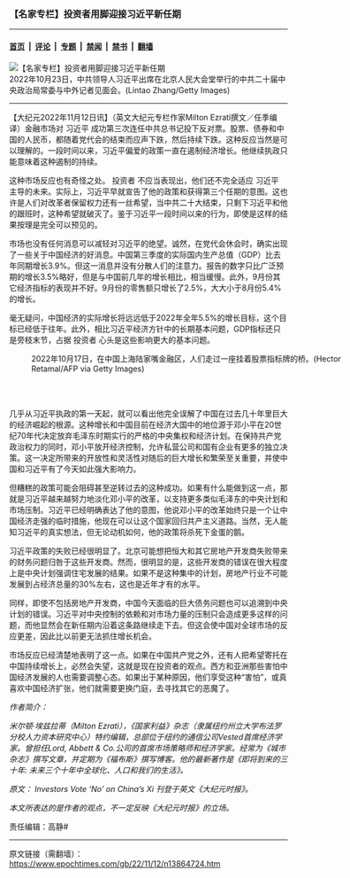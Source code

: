 ### 【名家专栏】投资者用脚迎接习近平新任期 

---

#### [首页](../../../..?n13864724) &nbsp;|&nbsp; [评论](../../../../../epoch-comment?n13864724) &nbsp;|&nbsp; [专题](../../../../../epoch-special?n13864724) &nbsp;|&nbsp; [禁闻](../../../../../epoch-news?n13864724) &nbsp;|&nbsp; [禁书](../../../../../books?n13864724) &nbsp;|&nbsp; [翻墙](https://github.com/gfw-breaker/nogfw/blob/master/README.md?n13864724)


<div><img alt="【名家专栏】投资者用脚迎接习近平新任期 " class="attachment-djy_600_400 size-djy_600_400 wp-post-image" src="https://i.epochtimes.com/assets/uploads/2022/11/id13864728-GettyImages-1435749339-700x420-600x400.jpg"/>
<div class="caption">
 2022年10月23日，中共领导人习近平出席在北京人民大会堂举行的中共二十届中央政治局常委与中外记者见面会。(Lintao Zhang/Getty Images)
</div></div><hr/><div class="post_content" id="artbody" itemprop="articleBody">
 <!-- article content begin -->
 <p>
  【大纪元2022年11月12日讯】（英文大纪元专栏作家Milton Ezrati撰文／任季编译）金融市场对
  <ok href="https://www.epochtimes.com/gb/tag/%E4%B9%A0%E8%BF%91%E5%B9%B3.html">
   习近平
  </ok>
  成功第三次连任中共总书记投下反对票。股票、债券和中国的人民币，都随着党代会的结束而应声下跌，然后持续下跌。这种反应当然是可以理解的。一段时间以来，习近平偏爱的政策一直在遏制经济增长。他继续执政只能意味着这种遏制的持续。
 </p>
 <p>
  这种市场反应也有奇怪之处。
  <ok href="https://www.epochtimes.com/gb/tag/%E6%8A%95%E8%B5%84%E8%80%85.html">
   投资者
  </ok>
  不应当表现出，他们还不完全适应
  <ok href="https://www.epochtimes.com/gb/tag/%E4%B9%A0%E8%BF%91%E5%B9%B3.html">
   习近平
  </ok>
  主导的未来。实际上，习近平早就宣告了他的政策和获得第三个任期的意图。这也许是人们对改革者保留权力还有一丝希望，当中共二十大结束，只剩下习近平和他的跟班时，这种希望就破灭了。鉴于习近平一段时间以来的行为，即使是这样的结果按理是完全可以预见的。
 </p>
 <p>
  市场也没有任何消息可以减轻对习近平的绝望。诚然，在党代会休会时，确实出现了一些关于中国经济的好消息。中国第三季度的实际国内生产总值（GDP）比去年同期增长3.9%。但这一消息并没有分散人们的注意力。报告的数字只比广泛预期的增长3.5%略好，但是与中国前几年的增长相比，相当缓慢。此外，9月份其它经济指标的表现并不好。9月份的零售额只增长了2.5%，大大小于8月份5.4%的增长。
 </p>
 <p>
  毫无疑问，中国经济的实际增长将远远低于2022年全年5.5%的增长目标，这个目标已经低于往年。此外，相比习近平经济方针中的长期基本问题，GDP指标还只是旁枝末节，占据
  <ok href="https://www.epochtimes.com/gb/tag/%E6%8A%95%E8%B5%84%E8%80%85.html">
   投资者
  </ok>
  心头是这些影响更大的基本问题。
 </p>
 <figure aria-describedby="caption-attachment-13864734" class="wp-caption aligncenter" id="attachment_13864734" style="width: 600px">
  <ok href="https://i.epochtimes.com/assets/uploads/2022/11/id13864734-GettyImages-1244034984-1200x798.jpg" target="_blank">
   <img alt="" class="size-large wp-image-13864734" src="https://i.epochtimes.com/assets/uploads/2022/11/id13864734-GettyImages-1244034984-1200x798-600x399.jpg"/>
  </ok>
  <br/><figcaption class="wp-caption-text" id="caption-attachment-13864734">
   2022年10月17日，在中国上海陆家嘴金融区，人们走过一座挂着股票指标牌的桥。(Hector Retamal/AFP via Getty Images)
  </figcaption><br/>
 </figure><br/>
 <p>
  几乎从习近平执政的第一天起，就可以看出他完全误解了中国在过去几十年里巨大的经济崛起的根源。这种增长和中国目前在经济大国中的地位源于邓小平在20世纪70年代决定放弃毛泽东时期实行的严格的中央集权和经济计划。在保持共产党政治权力的同时，邓小平放开经济控制，允许私营公司和国有企业有更多的独立决策。这一决定所带来的开放性和灵活性对随后的巨大增长和繁荣至关重要，并使中国和习近平有了今天如此强大影响力。
 </p>
 <p>
  但糟糕的政策可能会阻碍甚至逆转过去的这种成功。如果有什么能做到这一点，那就是习近平越来越努力地淡化邓小平的改革，以支持更多类似毛泽东的中央计划和市场压制。习近平已经明确表达了他的意图，他说邓小平的改革始终只是一个让中国经济走强的临时措施，他现在可以让这个国家回归共产主义道路。当然，无人能知习近平的真实想法，但无论动机如何，他的政策将杀死下金蛋的鹅。
 </p>
 <p>
  习近平政策的失败已经很明显了。北京可能想把恒大和其它房地产开发商失败带来的财务问题归咎于这些开发商。然而，很明显的是，这些开发商的错误在很大程度上是中央计划强调住宅发展的结果。如果不是这种集中的计划，房地产行业不可能发展到占经济总量的30%左右，这也是近年才有的水平。
 </p>
 <p>
  同样，即使不包括房地产开发商，中国今天面临的巨大债务问题也可以追溯到中央计划的错误。习近平对中央控制的依赖和对市场力量的压制只会造成更多这样的问题，而他显然会在新任期内沿着这条路继续走下去。但这会使中国对全球市场的反应更差，因此比以前更无法抓住增长机会。
 </p>
 <p>
  市场反应已经清楚地表明了这一点。如果在中国共产党之外，还有人把希望寄托在中国持续增长上，必然会失望，这就是现在投资者的观点。西方和亚洲那些害怕中国经济发展的人也需要调整心态。如果出于某种原因，他们享受这种“害怕”，或真喜欢中国经济扩张，他们就需要更换门庭，去寻找其它的恶魔了。
 </p>
 <p>
  <em>
   作者简介：
  </em>
 </p>
 <p>
  <em>
   米尔顿‧埃兹拉蒂（Milton Ezrati），《国家利益》杂志（隶属纽约州立大学布法罗分校人力资本研究中心）特约编辑，总部位于纽约的通信公司Vested首席经济学家。曾担任Lord, Abbett &amp; Co.公司的首席市场策略师和经济学家。经常为《城市杂志》撰写文章，并定期为《福布斯》撰写博客。他的最新著作是《即将到来的三十年: 未来三个十年中全球化、人口和我们的生活》。
  </em>
 </p>
 <p>
  <em>
   原文：
   <ok href="https://www.theepochtimes.com/investors-vote-no-on-chinas-xi_4848619.html">
    Investors Vote ‘No’ on China’s Xi
   </ok>
   刊登于英文《大纪元时报》。
  </em>
 </p>
 <p>
  <em>
   本文所表达的是作者的观点，不一定反映《大纪元时报》的立场。
  </em>
 </p>
 <p>
  责任编辑：高静#
 </p>
 <!-- article content end -->
 <div id="below_article_ad">
 </div>
</div>


---

原文链接（需翻墙）：https://www.epochtimes.com/gb/22/11/12/n13864724.htm
